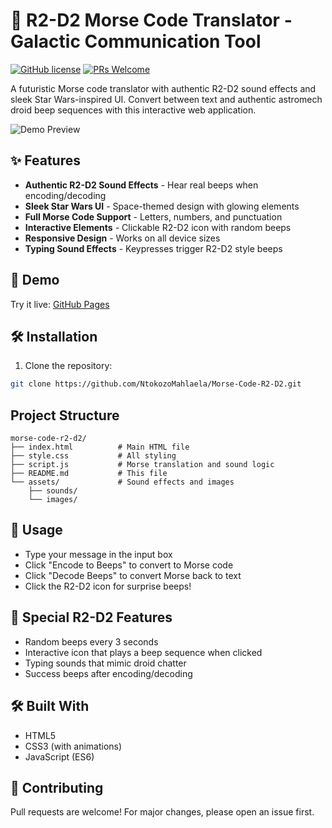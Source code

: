 # 🌌 R2-D2 Morse Code Translator - Galactic Communication Tool  

[![GitHub license](https://img.shields.io/badge/license-MIT-blue.svg)](https://github.com/NtokozoMahlaela/Morse-Code-R2-D2/blob/main/LICENSE) 
[![PRs Welcome](https://img.shields.io/badge/PRs-welcome-brightgreen.svg)](http://makeapullrequest.com)  

A futuristic Morse code translator with authentic R2-D2 sound effects and sleek Star Wars-inspired UI. Convert between text and authentic astromech droid beep sequences with this interactive web application.  

![Demo Preview]([https://via.placeholder.com/800x400.png?text=R2-D2+Morse+Translator+Demo](https://morse-code-r2-d2.netlify.app/)) 

## ✨ Features  

- **Authentic R2-D2 Sound Effects** - Hear real beeps when encoding/decoding  
- **Sleek Star Wars UI** - Space-themed design with glowing elements  
- **Full Morse Code Support** - Letters, numbers, and punctuation  
- **Interactive Elements** - Clickable R2-D2 icon with random beeps  
- **Responsive Design** - Works on all device sizes  
- **Typing Sound Effects** - Keypresses trigger R2-D2 style beeps  

## 🚀 Demo  

Try it live: [GitHub Pages]([https://ntokozomahlaela.github.io/Morse-Code-R2-D2/](https://morse-code-r2-d2.netlify.app/))  

## 🛠 Installation  

1. Clone the repository:
```bash
git clone https://github.com/NtokozoMahlaela/Morse-Code-R2-D2.git

```
## Project Structure
```
morse-code-r2-d2/
├── index.html          # Main HTML file
├── style.css           # All styling
├── script.js           # Morse translation and sound logic
├── README.md           # This file
└── assets/             # Sound effects and images
    ├── sounds/
    └── images/

```
## 🔌 Usage  

- Type your message in the input box  
- Click "Encode to Beeps" to convert to Morse code  
- Click "Decode Beeps" to convert Morse back to text  
- Click the R2-D2 icon for surprise beeps!  

## 🤖 Special R2-D2 Features  

- Random beeps every 3 seconds  
- Interactive icon that plays a beep sequence when clicked  
- Typing sounds that mimic droid chatter  
- Success beeps after encoding/decoding  

## 🛠️ Built With  

- HTML5  
- CSS3 (with animations)  
- JavaScript (ES6)    

## 🤝 Contributing  

Pull requests are welcome! For major changes, please open an issue first.  








